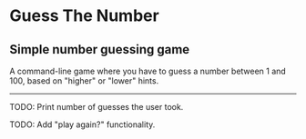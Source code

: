 # Guess The Number

## Simple number guessing game

A command-line game where you have to guess a number between 1 and 100, based on "higher" or "lower" hints.

---

TODO: Print number of guesses the user took.

TODO: Add "play again?" functionality.